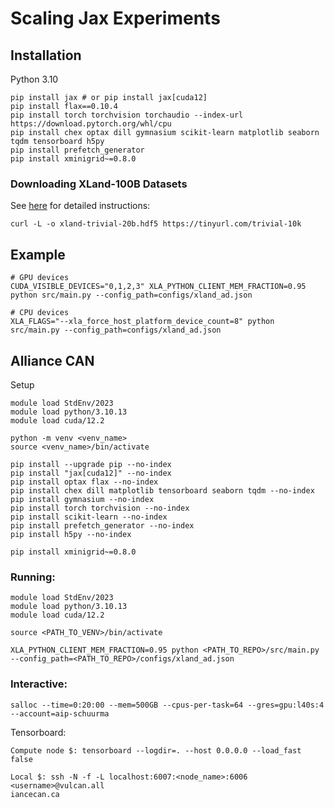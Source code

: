 # Scaling Jax Experiments

## Installation
Python 3.10
```
pip install jax # or pip install jax[cuda12]
pip install flax==0.10.4
pip install torch torchvision torchaudio --index-url https://download.pytorch.org/whl/cpu
pip install chex optax dill gymnasium scikit-learn matplotlib seaborn tqdm tensorboard h5py
pip install prefetch_generator
pip install xminigrid~=0.8.0
```

### Downloading XLand-100B Datasets
See [here](https://github.com/dunnolab/xland-minigrid-datasets/tree/main) for detailed instructions:
```
curl -L -o xland-trivial-20b.hdf5 https://tinyurl.com/trivial-10k
```

## Example
```
# GPU devices
CUDA_VISIBLE_DEVICES="0,1,2,3" XLA_PYTHON_CLIENT_MEM_FRACTION=0.95 python src/main.py --config_path=configs/xland_ad.json

# CPU devices
XLA_FLAGS="--xla_force_host_platform_device_count=8" python src/main.py --config_path=configs/xland_ad.json
```


## Alliance CAN
Setup
```
module load StdEnv/2023
module load python/3.10.13
module load cuda/12.2

python -m venv <venv_name>
source <venv_name>/bin/activate

pip install --upgrade pip --no-index
pip install "jax[cuda12]" --no-index
pip install optax flax --no-index
pip install chex dill matplotlib tensorboard seaborn tqdm --no-index
pip install gymnasium --no-index
pip install torch torchvision --no-index
pip install scikit-learn --no-index
pip install prefetch_generator --no-index
pip install h5py --no-index

pip install xminigrid~=0.8.0
```

### Running:
```
module load StdEnv/2023
module load python/3.10.13
module load cuda/12.2

source <PATH_TO_VENV>/bin/activate

XLA_PYTHON_CLIENT_MEM_FRACTION=0.95 python <PATH_TO_REPO>/src/main.py --config_path=<PATH_TO_REPO>/configs/xland_ad.json
```

### Interactive:
```
salloc --time=0:20:00 --mem=500GB --cpus-per-task=64 --gres=gpu:l40s:4 --account=aip-schuurma
```

Tensorboard:
```
Compute node $: tensorboard --logdir=. --host 0.0.0.0 --load_fast false

Local $: ssh -N -f -L localhost:6007:<node_name>:6006 <username>@vulcan.all
iancecan.ca
```